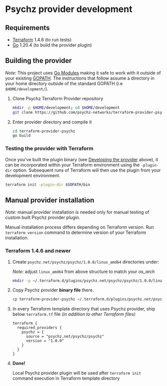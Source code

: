 # Psychz provider development

## Requirements

* [Terraform](https://www.terraform.io/downloads.html) 1.4.6 (to run tests)
* [Go](https://golang.org/doc/install) 1.20.4 (to build the provider plugin)

## Building the provider

*Note:* This project uses [Go Modules](https://blog.golang.org/using-go-modules)
 making it safe to work with it outside of your existing [GOPATH](http://golang.org/doc/code.html#GOPATH).
The instructions that follow assume a directory in your home directory outside of
the standard GOPATH (i.e `$HOME/development/`).

1. Clone Psychz Terraform Provider repository

   ```sh
   mkdir -p $HOME/development; cd $HOME/development 
   git clone https://github.com/psychz-networks/terraform-provider-psychz.git
   ```

2. Enter provider directory and compile it

   ```sh
   cd terraform-provider-psychz
   go build
   ```


### Testing the provider with Terraform

Once you've built the plugin binary (see [Developing the provider](#developing-the-provider) above), it can be incorporated within your Terraform environment using the `-plugin-dir` option. Subsequent runs of Terraform will then use the plugin from your development environment.

```sh
terraform init -plugin-dir $GOPATH/bin
```

## Manual provider installation

*Note:* manual provider installation is needed only for manual testing of custom
built Psychz provider plugin.

Manual installation process differs depending on Terraform version.
Run `terraform version` command to determine version of your Terraform installation.

### Terraform 1.4.6 and newer

1. Create `psychz.net/psychz/psychz/1.0.0/linux_amd64` directories
under:



   *Note:* adjust `linux_amd64` from above structure to match your *os_arch*

   ```sh
   mkdir -p ~/.terraform.d/plugins/psychz.net/psychz/psychz/1.0.0/linux_amd64
   ```

2. Copy Psychz provider **binary file** there.

   ```sh
   cp terraform-provider-psychz ~/.terraform.d/plugins/psychz.net/psychz/psychz/1.0.0/linux_amd64
   ```

3. In every Terraform template directory that uses Psychz provider, ship below
 `terraform.tf` file *(in addition to other Terraform files)*

   ```hcl
   terraform {
     required_providers {
       psychz = {
         source = "psychz.net/psychz/psychz"
         version = "1.0.0"
       }
     }
   }
   ```

4. **Done!**

   Local Psychz provider plugin will be used after `terraform init`
   command execution in Terraform template directory
